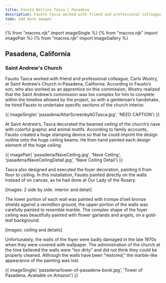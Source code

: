 ```yaml
---
title: Fausto Bellino Tasca | Pasadena
description: Fausto Tasca worked with friend and professional colleague, Carlo Wostry, at Saint Andrew’s Church in Pasadena, California.
todo: add more images
---
```

{% from "macros.njk" import imageSingle %}
{% from "macros.njk" import imagePair %}
{% from "macros.njk" import imageGallery %}

## Pasadena, California

### Saint Andrew's Church

Fausto Tasca worked with friend and professional colleague, Carlo Wostry, at Saint Andrew’s Church in Pasadena, California. According to Fausto’s son, who also worked as an apprentice on this commission, Wostry realized that the Saint Andrew’s commission was too complex for him to complete within the timeline allowed by the project, so with a gentleman’s handshake, he hired Fausto to undertake specific sections of the church interior.

{{ imageSingle(
  'pasadena/AltarScreenbyAGTasca.jpg',
  'NEED CAPTION')
}}

At Saint Andrew’s, Tasca decorated the beamed ceiling of the church’s nave with colorful graphic and animal motifs. According to family accounts, Fausto created a huge stamping device so that he could imprint the design outline onto the huge ceiling beams. He then hand painted each design element of the huge ceiling.


{{ imagePair(
  'pasadena/NaveCeiling.jpg',
  'Nave Ceiling',
  'pasadena/NaveCeilingDetail.jpg',
  'Nave Ceiling Detail')
}}

Tasca also designed and executed the foyer decoration, painting it from floor to ceiling. In this installation, Fausto painted directly on the walls instead of on canvas, as he had done at Our Lady of the Rosary.

[images: 2 side by side. interior and detail]

The lower portion of each wall was painted with trompe d’oeil bronze shields against a vermillion ground, the upper portion of the walls was carefully painted to resemble marble. The complex shape of the foyer ceiling was beautifully painted with flower garlands and angels, on a gold-leaf background.

[images: ceiling and details]

Unfortunately, the walls of the foyer were badly damaged in the late 1970s when they were covered with wallpaper. The administration of the church at the time believed the walls were “too dirty” and did not think they could be properly cleaned. Although the walls have been “restored,” the marble-like appearance of the painting was lost.

{{ imageSingle(
  'pasadena/tower-of-pasadena-book.jpg',
  'Tower of Pasadena, Available on Amazon')
}}
